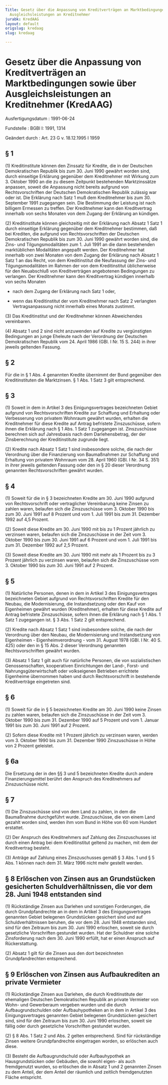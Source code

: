 ```yaml
---
Title: Gesetz über die Anpassung von Kreditverträgen an Marktbedingungen sowie über
  Ausgleichsleistungen an Kreditnehmer
jurabk: KredAAG
layout: default
origslug: kredaag
slug: kredaag

---
```


# Gesetz über die Anpassung von Kreditverträgen an Marktbedingungen sowie über Ausgleichsleistungen an Kreditnehmer (KredAAG)

Ausfertigungsdatum
:   1991-06-24

Fundstelle
:   BGBl I: 1991, 1314

Geändert durch
:   Art. 23 G v. 18.12.1995 I 1959


## § 1

(1) Kreditinstitute können den Zinssatz für Kredite, die in der Deutschen Demokratischen Republik bis zum 30. Juni 1990 gewährt worden sind, durch einseitige Erklärung gegenüber dem Kreditnehmer mit Wirkung zum 3. Oktober 1990 an die zu diesem Zeitpunkt bestehenden Marktzinssätze anpassen, soweit die Anpassung nicht bereits aufgrund von Rechtsvorschriften der Deutschen Demokratischen Republik zulässig war oder ist. Die Erklärung nach Satz 1 muß dem Kreditnehmer bis zum 30. September 1991 zugegangen sein. Die Bestimmung der Leistung ist nach billigem Ermessen zu treffen. Der Kreditnehmer kann den Kreditvertrag innerhalb von sechs Monaten von dem Zugang der Erklärung an kündigen.

(2) Kreditinstitute können gleichzeitig mit der Erklärung nach Absatz 1 Satz 1 durch einseitige Erklärung gegenüber dem Kreditnehmer bestimmen, daß bei Krediten, die aufgrund von Rechtsvorschriften der Deutschen Demokratischen Republik bis zum 30. Juni 1990 gewährt worden sind, die Zins- und Tilgungsmodalitäten zum 1. Juli 1991 an die dann bestehenden marktüblichen Modalitäten angepaßt werden. Der Kreditnehmer hat innerhalb von zwei Monaten von dem Zugang der Erklärung nach Absatz 1 Satz 1 an das Recht, von dem Kreditinstitut die Neufassung der Zins- und Tilgungsmodalitäten im Rahmen der von dem Kreditinstitut üblicherweise für den Neuabschluß von Kreditverträgen angebotenen Bedingungen zu verlangen. Der Kreditnehmer kann den Kreditvertrag kündigen innerhalb von sechs Monaten

-   nach dem Zugang der Erklärung nach Satz 1 oder,


-   wenn das Kreditinstitut der vom Kreditnehmer nach Satz 2 verlangten Vertragsanpassung nicht innerhalb eines Monats zustimmt.




(3) Das Kreditinstitut und der Kreditnehmer können Abweichendes vereinbaren.

(4) Absatz 1 und 2 sind nicht anzuwenden auf Kredite zu vergünstigten Bedingungen an junge Eheleute nach der Verordnung der Deutschen Demokratischen Republik vom 24. April 1986 (GBl. I Nr. 15 S. 244) in ihrer jeweils geltenden Fassung.


## § 2

Für die in § 1 Abs. 4 genannten Kredite übernimmt der Bund gegenüber den Kreditinstituten die Marktzinsen. § 1 Abs. 1 Satz 3 gilt entsprechend.


## § 3

(1) Soweit in dem in Artikel 3 des Einigungsvertrages bezeichneten Gebiet aufgrund von Rechtsvorschriften Kredite zur Schaffung und Erhaltung oder Verbesserung von privatem Wohnraum gewährt wurden, erhalten die Kreditnehmer für diese Kredite auf Antrag befristete Zinszuschüsse, sofern ihnen die Erklärung nach § 1 Abs. 1 Satz 1 zugegangen ist. Zinszuschüsse berechnen sich auf Jahresbasis nach dem Darlehensbetrag, der der Zinsberechnung der Kreditinstitute zugrunde liegt.

(2) Kredite nach Absatz 1 Satz 1 sind insbesondere solche, die nach der Verordnung über die Finanzierung von Baumaßnahmen zur Schaffung und Erhaltung von privatem Wohnraum vom 28. April 1960 (GBl. I Nr. 34 S. 351) in ihrer jeweils geltenden Fassung oder den in § 20 dieser Verordnung genannten Rechtsvorschriften gewährt wurden.


## § 4

(1) Soweit für die in § 3 bezeichneten Kredite am 30. Juni 1990 aufgrund von Rechtsvorschrift oder vertraglicher Vereinbarung keine Zinsen zu zahlen waren, belaufen sich die Zinszuschüsse vom 3. Oktober 1990 bis zum 30. Juni 1991 auf 8 Prozent und vom 1. Juli 1991 bis zum 31. Dezember 1992 auf 4,5 Prozent.

(2) Soweit diese Kredite am 30. Juni 1990 mit bis zu 1 Prozent jährlich zu verzinsen waren, belaufen sich die Zinszuschüsse in der Zeit vom 3. Oktober 1990 bis zum 30. Juni 1991 auf 6 Prozent und vom 1. Juli 1991 bis zum 31. Dezember 1992 auf 2,5 Prozent.

(3) Soweit diese Kredite am 30. Juni 1990 mit mehr als 1 Prozent bis zu 3 Prozent jährlich zu verzinsen waren, belaufen sich die Zinszuschüsse vom 3. Oktober 1990 bis zum 30. Juni 1991 auf 2 Prozent.


## § 5

(1) Natürliche Personen, denen in dem in Artikel 3 des Einigungsvertrages bezeichneten Gebiet aufgrund von Rechtsvorschriften Kredite für den Neubau, die Modernisierung, die Instandsetzung oder den Kauf von Eigenheimen gewährt wurden (Kreditnehmer), erhalten für diese Kredite auf Antrag befristete Zinszuschüsse, sofern ihnen die Erklärung nach § 1 Abs. 1 Satz 1 zugegangen ist. § 3 Abs. 1 Satz 2 gilt entsprechend.

(2) Kredite nach Absatz 1 Satz 1 sind insbesondere solche, die nach der Verordnung über den Neubau, die Modernisierung und Instandsetzung von Eigenheimen - Eigenheimverordnung - vom 31. August 1978 (GBl. I Nr. 40 S. 425) oder den in § 15 Abs. 2 dieser Verordnung genannten Rechtsvorschriften gewährt wurden.

(3) Absatz 1 Satz 1 gilt auch für natürliche Personen, die von sozialistischen Genossenschaften, kooperativen Einrichtungen der Land-, Forst- und Nahrungsgüterwirtschaft oder volkseigenen Betrieben errichtete Eigenheime übernommen haben und durch Rechtsvorschrift in bestehende Kreditverträge eingetreten sind.


## § 6

(1) Soweit für die in § 5 bezeichneten Kredite am 30. Juni 1990 keine Zinsen zu zahlen waren, belaufen sich die Zinszuschüsse in der Zeit vom 3. Oktober 1990 bis zum 31. Dezember 1990 auf 5 Prozent und vom 1. Januar 1991 bis zum 30. Juni 1991 auf 2 Prozent.

(2) Sofern diese Kredite mit 1 Prozent jährlich zu verzinsen waren, werden vom 3. Oktober 1990 bis zum 31. Dezember 1990 Zinszuschüsse in Höhe von 2 Prozent geleistet.


## § 6a

Die Ersetzung der in den §§ 3 und 5 bezeichneten Kredite durch andere Finanzierungsmittel berührt den Anspruch des Kreditnehmers auf Zinszuschüsse nicht.


## § 7

(1) Die Zinszuschüsse sind von dem Land zu zahlen, in dem die Baumaßnahme durchgeführt wurde. Zinszuschüsse, die von einem Land gezahlt worden sind, werden ihm vom Bund in Höhe von 60 vom Hundert erstattet.

(2) Der Anspruch des Kreditnehmers auf Zahlung des Zinszuschusses ist durch einen Antrag bei dem Kreditinstitut geltend zu machen, mit dem der Kreditvertrag besteht.

(3) Anträge auf Zahlung eines Zinszuschusses gemäß § 3 Abs. 1 und § 5 Abs. 1 können nach dem 31. März 1996 nicht mehr gestellt werden.


## § 8 Erlöschen von Zinsen aus an Grundstücken gesicherten Schuldverhältnissen, die vor dem 28. Juni 1948 entstanden sind

(1) Rückständige Zinsen aus Darlehen und sonstigen Forderungen, die durch Grundpfandrechte an in dem in Artikel 3 des Einigungsvertrages genannten Gebiet belegenen Grundstücken gesichert sind und auf Schuldverhältnissen beruhen, die vor dem 28. Juni 1948 entstanden sind, sind für den Zeitraum bis zum 30. Juni 1990 erloschen, soweit sie durch gesetzliche Vorschriften gestundet wurden. Hat der Schuldner eine solche Zinsforderung nach dem 30. Juni 1990 erfüllt, hat er einen Anspruch auf Rückerstattung.

(2) Absatz 1 gilt für die Zinsen aus den dort bezeichneten Grundpfandrechten entsprechend.


## § 9 Erlöschen von Zinsen aus Aufbaukrediten an private Vermieter

(1) Rückständige Zinsen aus Darlehen, die durch Kreditinstitute der ehemaligen Deutschen Demokratischen Republik an private Vermieter von Wohn- und Gewerberaum vergeben wurden und die durch Aufbaugrundschulden oder Aufbauhypotheken an in dem in Artikel 3 des Einigungsvertrages genannten Gebiet belegenen Grundstücken gesichert sind, sind für den Zeitraum bis zum 30. Juni 1990 erloschen, soweit sie fällig oder durch gesetzliche Vorschriften gestundet wurden.

(2) § 8 Abs. 1 Satz 2 und Abs. 2 gelten entsprechend. Sind für rückständige Zinsen weitere Grundpfandrechte eingetragen worden, so erlöschen auch diese.

(3) Besteht die Aufbaugrundschuld oder Aufbauhypothek an Hausgrundstücken oder Gebäuden, die sowohl eigen- als auch fremdgenutzt wurden, so erlöschen die in Absatz 1 und 2 genannten Zinsen zu dem Anteil, der dem Anteil der räumlich und zeitlich fremdgenutzten Fläche entspricht.

